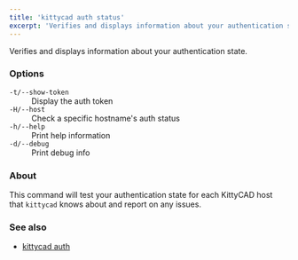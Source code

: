 ```yaml
---
title: 'kittycad auth status'
excerpt: 'Verifies and displays information about your authentication state.'
---
```


Verifies and displays information about your authentication state.

### Options

<dl class="flags">
   <dt><code>-t/--show-token</code></dt>
   <dd>Display the auth token</dd>

   <dt><code>-H/--host</code></dt>
   <dd>Check a specific hostname's auth status</dd>

   <dt><code>-h/--help</code></dt>
   <dd>Print help information</dd>

   <dt><code>-d/--debug</code></dt>
   <dd>Print debug info</dd>
</dl>

### About

This command will test your authentication state for each KittyCAD host that `kittycad`
knows about and report on any issues.

### See also

-   [kittycad auth](./kittycad_auth)

